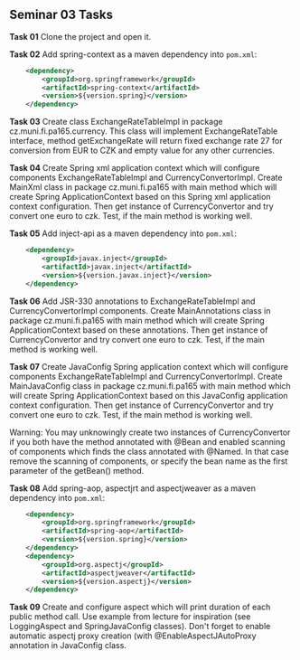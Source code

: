## Seminar 03 Tasks
**Task 01** Clone the project and open it.

**Task 02** Add spring-context as a maven dependency into `pom.xml`:
```xml
    <dependency>
        <groupId>org.springframework</groupId>
        <artifactId>spring-context</artifactId>
        <version>${version.spring}</version>
    </dependency>
```

**Task 03** Create class ExchangeRateTableImpl in package cz.muni.fi.pa165.currency.
This class will implement ExchangeRateTable interface, method getExchangeRate
will return fixed exchange rate 27 for conversion from EUR to CZK and empty value for
any other currencies.

**Task 04** Create Spring xml application context which will configure
components ExchangeRateTableImpl and CurrencyConvertorImpl. Create MainXml class
in package cz.muni.fi.pa165 with main method which will create Spring
ApplicationContext based on this Spring xml application context configuration.
Then get instance of CurrencyConvertor and try convert one euro to czk. Test, if
the main method is working well.

**Task 05** Add inject-api as a maven dependency into `pom.xml`:
```xml
    <dependency>
        <groupId>javax.inject</groupId>
        <artifactId>javax.inject</artifactId>
        <version>${version.javax.inject}</version>
    </dependency>
```

**Task 06** Add JSR-330 annotations to ExchangeRateTableImpl and
CurrencyConvertorImpl components. Create MainAnnotations class
in package cz.muni.fi.pa165 with main method which will create Spring
ApplicationContext based on these annotations.
Then get instance of CurrencyConvertor and try convert one euro to czk. Test, if
the main method is working well.

**Task 07** Create JavaConfig Spring application context which will configure
components ExchangeRateTableImpl and CurrencyConvertorImpl. Create MainJavaConfig
class in package cz.muni.fi.pa165 with main method which will create Spring
ApplicationContext based on this JavaConfig application context configuration.
Then get instance of CurrencyConvertor and try convert one euro to czk. Test, if
the main method is working well.

Warning: You may unknowingly create two instances of CurrencyConvertor if you
both have the method annotated with @Bean and enabled scanning of components which finds the class annotated with @Named. In that case remove the scanning of
components, or specify the bean name as the first parameter of the getBean() method.

**Task 08** Add spring-aop, aspectjrt and aspectjweaver as a maven dependency
into `pom.xml`:
```xml
    <dependency>
        <groupId>org.springframework</groupId>
        <artifactId>spring-aop</artifactId>
        <version>${version.spring}</version>
    </dependency>
    <dependency>
        <groupId>org.aspectj</groupId>
        <artifactId>aspectjweaver</artifactId>
        <version>${version.aspectj}</version>
    </dependency>
```

**Task 09** Create and configure aspect which will print duration of each
public method call. Use example from lecture for inspiration (see LoggingAspect
and SpringJavaConfig classes). Don't forget to enable automatic aspectj proxy
creation (with @EnableAspectJAutoProxy annotation in JavaConfig class.